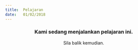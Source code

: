 ```yaml
---
title:  Pelajaran
date:   01/02/2018
---
```


### <center>Kami sedang menjalankan pelajaran ini.</center>
<center>Sila balik kemudian.</center>